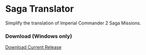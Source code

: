# Saga Translator
Simplify the translation of Imperial Commander 2 Saga Missions.

### Download (Windows only)
[Download Current Release](https://github.com/GlowPuff/SagaTranslator/releases/latest)